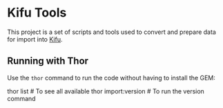# Kifu Tools

This project is a set of scripts and tools used to convert and prepare data for import into [Kifu](http://www.kifuapp.com).

## Running with Thor

Use the `thor` command to run the code without having to install the GEM:

  thor list # To see all available 
  thor import:version # To run the version command
